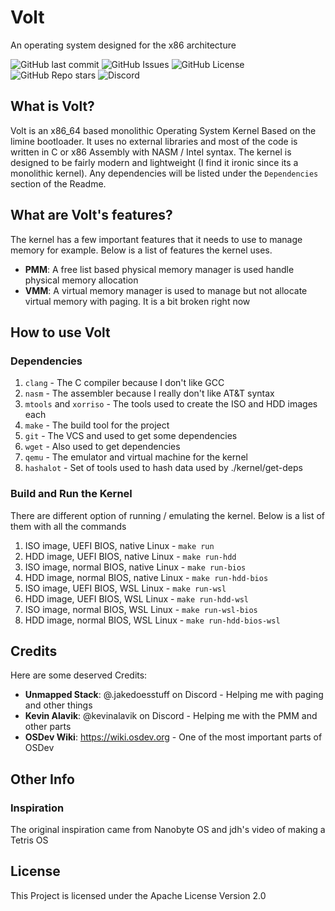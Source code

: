 # Volt
An operating system designed for the x86 architecture

![GitHub last commit](https://img.shields.io/github/last-commit/volartrix/volt?style=for-the-badge&logo=git)
![GitHub Issues ](https://img.shields.io/github/issues/volartrix/volt?style=for-the-badge&logo=github)
![GitHub License](https://img.shields.io/github/license/volartrix/volt?style=for-the-badge&logo=apache)
![GitHub Repo stars](https://img.shields.io/github/stars/volartrix/volt?style=for-the-badge&logo=github)
![Discord](https://img.shields.io/discord/1177845304373039234?style=for-the-badge&logo=discord&label=Discord)

## What is Volt?
Volt is an x86_64 based monolithic Operating System Kernel Based on the limine bootloader. It uses no external libraries and most of the code is written in C or x86 Assembly with NASM / Intel syntax. The kernel is designed to be fairly modern and lightweight (I find it ironic since its a monolithic kernel). Any dependencies will be listed under the `Dependencies` section of the Readme.

## What are Volt's features?
The kernel has a few important features that it needs to use to manage memory for example. Below is a list of features the kernel uses.

* **PMM**: A free list based physical memory manager is used handle physical memory allocation
* **VMM**: A virtual memory manager is used to manage but not allocate virtual memory with paging. It is a bit broken right now

## How to use Volt
### Dependencies
1. `clang` - The C compiler because I don't like GCC
2. `nasm` - The assembler because I really don't like AT&T syntax
3. `mtools` and `xorriso` - The tools used to create the ISO and HDD images each
4. `make` - The build tool for the project
5. `git` - The VCS and used to get some dependencies 
6. `wget` - Also used to get dependencies
7. `qemu` - The emulator and virtual machine for the kernel
8. `hashalot` - Set of tools used to hash data used by ./kernel/get-deps

### Build and Run the Kernel
There are different option of running / emulating the kernel. Below is a list of them with all the commands
1. ISO image, UEFI BIOS, native Linux - `make run`
2. HDD image, UEFI BIOS, native Linux - `make run-hdd`
3. ISO image, normal BIOS, native Linux - `make run-bios`
4. HDD image, normal BIOS, native Linux - `make run-hdd-bios`
5. ISO image, UEFI BIOS, WSL Linux - `make run-wsl`
6. HDD image, UEFI BIOS, WSL Linux - `make run-hdd-wsl`
7. ISO image, normal BIOS, WSL Linux - `make run-wsl-bios`
8. HDD image, normal BIOS, WSL Linux - `make run-hdd-bios-wsl`

## Credits
Here are some deserved Credits:
* **Unmapped Stack**: @.jakedoesstuff on Discord - Helping me with paging and other things
* **Kevin Alavik**: @kevinalavik on Discord - Helping me with the PMM and other parts
* **OSDev Wiki**: https://wiki.osdev.org - One of the most important parts of OSDev

## Other Info
### Inspiration
The original inspiration came from Nanobyte OS and jdh's video of making a Tetris OS

## License
This Project is licensed under the Apache License Version 2.0